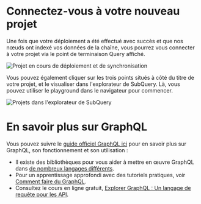 # Connectez-vous à votre nouveau projet

Une fois que votre déploiement a été effectué avec succès et que nos nœuds ont indexé vos données de la chaîne, vous pourrez vous connecter à votre projet via le point de terminaison Query affiché.

![Projet en cours de déploiement et de synchronisation](/assets/img/projects-deploy-sync.png)

Vous pouvez également cliquer sur les trois points situés à côté du titre de votre projet, et le visualiser dans l'explorateur de SubQuery. Là, vous pouvez utiliser le playground dans le navigateur pour commencer.

![Projets dans l'explorateur de SubQuery](/assets/img/projects-explorer.png)

# En savoir plus sur GraphQL

Vous pouvez suivre le [guide officiel GraphQL ici](https://graphql.org/learn/) pour en savoir plus sur GraphQL, son fonctionnement et son utilisation :
- Il existe des bibliothèques pour vous aider à mettre en œuvre GraphQL dans [de nombreux langages différents](https://graphql.org/code/).
- Pour un apprentissage approfondi avec des tutoriels pratiques, voir [Comment faire du GraphQL](https://www.howtographql.com/).
- Consultez le cours en ligne gratuit, [Explorer GraphQL : Un langage de requête pour les API](https://www.edx.org/course/exploring-graphql-a-query-language-for-apis).